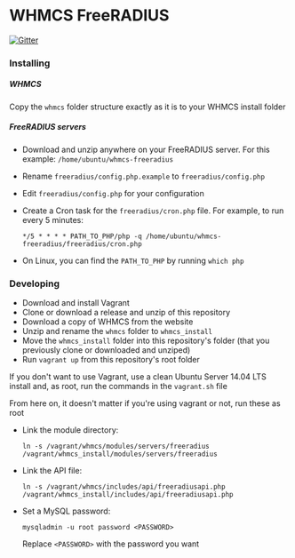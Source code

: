 # WHMCS FreeRADIUS

[![Gitter](https://badges.gitter.im/Join%20Chat.svg)](https://gitter.im/eksoverzero/whmcs-freeradius?utm_source=badge&utm_medium=badge&utm_campaign=pr-badge)


### Installing

##### WHMCS

Copy the `whmcs` folder structure exactly as it is to your WHMCS install folder

##### FreeRADIUS servers

- Download and unzip anywhere on your FreeRADIUS server. For this example: `/home/ubuntu/whmcs-freeradius`
- Rename `freeradius/config.php.example` to `freeradius/config.php`
- Edit `freeradius/config.php` for your configuration
- Create a Cron task for the `freeradius/cron.php` file. For example, to run every 5 minutes:

  ```
  */5 * * * * PATH_TO_PHP/php -q /home/ubuntu/whmcs-freeradius/freeradius/cron.php
  ```

- On Linux, you can find the `PATH_TO_PHP` by running `which php`


### Developing

- Download and install Vagrant
- Clone or download a release and unzip of this repository
- Download a copy of WHMCS from the website
- Unzip and rename the `whmcs` folder to `whmcs_install`
- Move the `whmcs_install` folder into this repository's folder (that you previously clone or downloaded and unziped)
- Run `vagrant up` from this repository's root folder

If you don't want to use Vagrant, use a clean Ubuntu Server 14.04 LTS install and, as root, run the commands in the `vagrant.sh` file

From here on, it doesn't matter if you're using vagrant or not, run these as root

- Link the module directory:
  ```
  ln -s /vagrant/whmcs/modules/servers/freeradius /vagrant/whmcs_install/modules/servers/freeradius
  ```

- Link the API file:
  ```
  ln -s /vagrant/whmcs/includes/api/freeradiusapi.php /vagrant/whmcs_install/includes/api/freeradiusapi.php
  ```
  
- Set a MySQL password:
  ```
  mysqladmin -u root password <PASSWORD>
  ```

  Replace `<PASSWORD>` with the password you want
